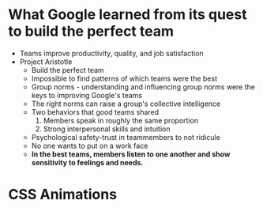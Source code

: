 # What Google learned from its quest to build the perfect team
* Teams improve productivity, quality, and job satisfaction
* Project Aristotle
  * Build the perfect team
  * Impossible to find patterns of which teams were the best
  * Group norms - understanding and influencing group norms were the keys to improving Google's teams
  * The right norms can raise a group's collective intelligence
  * Two behaviors that good teams shared
    1. Members speak in roughly the same proportion
    2. Strong interpersonal skills and intuition
  * Psychological safety-trust in teammembers to not ridicule
  * No one wants to put on a work face
  * **In the best teams, members listen to one another and show sensitivity to feelings and needs.**



# CSS Animations

